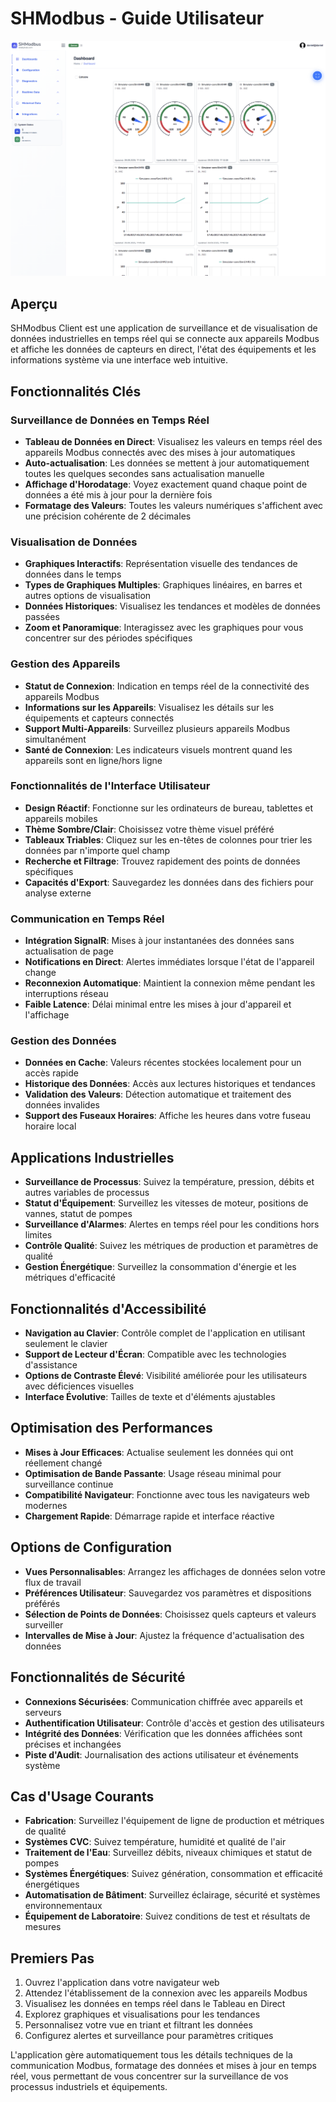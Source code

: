 # SHModbus - Guide Utilisateur

![Application SHModbus](../shared-images/shmodbus-app.png)

## Aperçu

SHModbus Client est une application de surveillance et de visualisation de données industrielles en temps réel qui se connecte aux appareils Modbus et affiche les données de capteurs en direct, l'état des équipements et les informations système via une interface web intuitive.

## Fonctionnalités Clés

### Surveillance de Données en Temps Réel
- **Tableau de Données en Direct**: Visualisez les valeurs en temps réel des appareils Modbus connectés avec des mises à jour automatiques
- **Auto-actualisation**: Les données se mettent à jour automatiquement toutes les quelques secondes sans actualisation manuelle
- **Affichage d'Horodatage**: Voyez exactement quand chaque point de données a été mis à jour pour la dernière fois
- **Formatage des Valeurs**: Toutes les valeurs numériques s'affichent avec une précision cohérente de 2 décimales

### Visualisation de Données
- **Graphiques Interactifs**: Représentation visuelle des tendances de données dans le temps
- **Types de Graphiques Multiples**: Graphiques linéaires, en barres et autres options de visualisation
- **Données Historiques**: Visualisez les tendances et modèles de données passées
- **Zoom et Panoramique**: Interagissez avec les graphiques pour vous concentrer sur des périodes spécifiques

### Gestion des Appareils
- **Statut de Connexion**: Indication en temps réel de la connectivité des appareils Modbus
- **Informations sur les Appareils**: Visualisez les détails sur les équipements et capteurs connectés
- **Support Multi-Appareils**: Surveillez plusieurs appareils Modbus simultanément
- **Santé de Connexion**: Les indicateurs visuels montrent quand les appareils sont en ligne/hors ligne

### Fonctionnalités de l'Interface Utilisateur
- **Design Réactif**: Fonctionne sur les ordinateurs de bureau, tablettes et appareils mobiles
- **Thème Sombre/Clair**: Choisissez votre thème visuel préféré
- **Tableaux Triables**: Cliquez sur les en-têtes de colonnes pour trier les données par n'importe quel champ
- **Recherche et Filtrage**: Trouvez rapidement des points de données spécifiques
- **Capacités d'Export**: Sauvegardez les données dans des fichiers pour analyse externe

### Communication en Temps Réel
- **Intégration SignalR**: Mises à jour instantanées des données sans actualisation de page
- **Notifications en Direct**: Alertes immédiates lorsque l'état de l'appareil change
- **Reconnexion Automatique**: Maintient la connexion même pendant les interruptions réseau
- **Faible Latence**: Délai minimal entre les mises à jour d'appareil et l'affichage

### Gestion des Données
- **Données en Cache**: Valeurs récentes stockées localement pour un accès rapide
- **Historique des Données**: Accès aux lectures historiques et tendances
- **Validation des Valeurs**: Détection automatique et traitement des données invalides
- **Support des Fuseaux Horaires**: Affiche les heures dans votre fuseau horaire local

## Applications Industrielles

- **Surveillance de Processus**: Suivez la température, pression, débits et autres variables de processus
- **Statut d'Équipement**: Surveillez les vitesses de moteur, positions de vannes, statut de pompes
- **Surveillance d'Alarmes**: Alertes en temps réel pour les conditions hors limites
- **Contrôle Qualité**: Suivez les métriques de production et paramètres de qualité
- **Gestion Énergétique**: Surveillez la consommation d'énergie et les métriques d'efficacité

## Fonctionnalités d'Accessibilité

- **Navigation au Clavier**: Contrôle complet de l'application en utilisant seulement le clavier
- **Support de Lecteur d'Écran**: Compatible avec les technologies d'assistance
- **Options de Contraste Élevé**: Visibilité améliorée pour les utilisateurs avec déficiences visuelles
- **Interface Évolutive**: Tailles de texte et d'éléments ajustables

## Optimisation des Performances

- **Mises à Jour Efficaces**: Actualise seulement les données qui ont réellement changé
- **Optimisation de Bande Passante**: Usage réseau minimal pour surveillance continue
- **Compatibilité Navigateur**: Fonctionne avec tous les navigateurs web modernes
- **Chargement Rapide**: Démarrage rapide et interface réactive

## Options de Configuration

- **Vues Personnalisables**: Arrangez les affichages de données selon votre flux de travail
- **Préférences Utilisateur**: Sauvegardez vos paramètres et dispositions préférés
- **Sélection de Points de Données**: Choisissez quels capteurs et valeurs surveiller
- **Intervalles de Mise à Jour**: Ajustez la fréquence d'actualisation des données

## Fonctionnalités de Sécurité

- **Connexions Sécurisées**: Communication chiffrée avec appareils et serveurs
- **Authentification Utilisateur**: Contrôle d'accès et gestion des utilisateurs
- **Intégrité des Données**: Vérification que les données affichées sont précises et inchangées
- **Piste d'Audit**: Journalisation des actions utilisateur et événements système

## Cas d'Usage Courants

- **Fabrication**: Surveillez l'équipement de ligne de production et métriques de qualité
- **Systèmes CVC**: Suivez température, humidité et qualité de l'air
- **Traitement de l'Eau**: Surveillez débits, niveaux chimiques et statut de pompes
- **Systèmes Énergétiques**: Suivez génération, consommation et efficacité énergétiques
- **Automatisation de Bâtiment**: Surveillez éclairage, sécurité et systèmes environnementaux
- **Équipement de Laboratoire**: Suivez conditions de test et résultats de mesures

## Premiers Pas

1. Ouvrez l'application dans votre navigateur web
2. Attendez l'établissement de la connexion avec les appareils Modbus
3. Visualisez les données en temps réel dans le Tableau en Direct
4. Explorez graphiques et visualisations pour les tendances
5. Personnalisez votre vue en triant et filtrant les données
6. Configurez alertes et surveillance pour paramètres critiques

L'application gère automatiquement tous les détails techniques de la communication Modbus, formatage des données et mises à jour en temps réel, vous permettant de vous concentrer sur la surveillance de vos processus industriels et équipements.